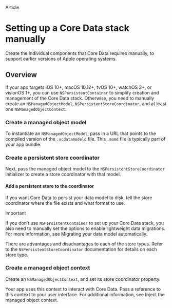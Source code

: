 Article

# Setting up a Core Data stack manually

Create the individual components that Core Data requires manually, to support
earlier versions of Apple operating systems.

## Overview

If your app targets iOS 10+, macOS 10.12+, tvOS 10+, watchOS 3+, or visionOS
1+, you can use `NSPersistentContainer` to simplify creation and management of
the Core Data stack. Otherwise, you need to manually create an
`NSManagedObjectModel`, `NSPersistentStoreCoordinator`, and at least one
`NSManagedObjectContext`.

### Create a managed object model

To instantiate an `NSManagedObjectModel`, pass in a URL that points to the
compiled version of the `.xcdatamodeld` file. This `.momd` file is typically
part of your app bundle.

### Create a persistent store coordinator

Next, pass the managed object model to the `NSPersistentStoreCoordinator`
initializer to create a store coordinator with that model.

#### Add a persistent store to the coordinator

If you want Core Data to persist your data model to disk, tell the store
coordinator where the file exists and what format to use.

Important

If you don’t use `NSPersistentContainer` to set up your Core Data stack, you
also need to manually set the options to enable lightweight data migrations.
For more information, see Migrating your data model automatically.

There are advantages and disadvantages to each of the store types. Refer to
the `NSPersistentStoreCoordinator` documentation for details on each store
type.

### Create a managed object context

Create an `NSManagedObjectContext`, and set its store coordinator property.

Your app uses this context to interact with Core Data. Pass a reference to
this context to your user interface. For additional information, see Inject
the managed object context.

